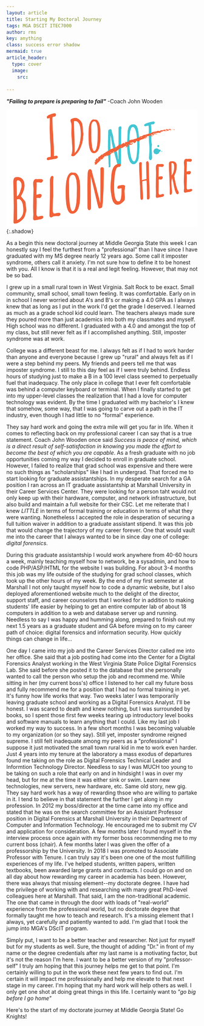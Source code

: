 ```yaml
---
layout: article
title: Starting My Doctoral Journey
tags: MGA DSCIT ITEC7000
author: rms
key: anything
class: success error shadow
mermaid: true
article_header:
  type: cover
  image:
    src:
    
---
```

***"Failing to prepare is preparing to fail"*** -Coach John Wooden

![Image](/images/MGA/imposter.png){:.shadow}

As a begin this new doctoral journey at Middle Georgia State this week I can honestly say I feel the furthest from a "professional" than I have since I have graduated with my MS degree nearly 12 years ago. Some call it imposter syndrome, others call it anxiety. I'm not sure how to define it to be honest with you. All I know is that it is a real and legit feeling. However, that may not be so bad.

I grew up in a small rural town in West Virginia. Salt Rock to be exact. Small community, small school, small town feeling. It was comfortable. Early on in in school I never worried about A's and B's or making a 4.0 GPA as I always knew that as long as I put in the work I'd get the grade I deserved. I learned as much as a grade school kid could learn. The teachers always made sure they poured more than just academics into both my classmates and myself. High school was no different. I graduated with a 4.0 and amongst the top of my class, but still never felt as if I accomplished anything. Still, imposter syndrome was at work.

College was a different beast for me. I always felt as if I had to work harder than anyone and everyone because I grew up "rural" and always felt as if I were a step behind my peers. My friends and peers tell me that was imposter syndrome. I still to this day feel as if I were truly behind. Endless hours of studying just to make a B in a 100 level class seemed to perpetually fuel that inadequacy. The only place in college that I ever felt comfortable was behind a computer keyboard or terminal. When I finally started to get into my upper-level classes the realization that I had a love for computer technology was evident. By the time I graduated with my bachelor's I knew that somehow, some way, that I was going to carve out a path in the IT industry, even though I had little to no "formal" experience.

They say hard work and going the extra mile will get you far in life. When it comes to reflecting back on my professional career I can say that is a true statement. Coach John Wooden once said *Success is peace of mind, which is a direct result of self-satisfaction in knowing you made the effort to become the best of which you are capable*. As a fresh graduate with no job opportunities coming my way I decided to enroll in graduate school. However, I failed to realize that grad school was expensive and there were no such things as "scholarships" like I had in undergrad. That forced me to start looking for graduate assistantships. In my desperate search for a GA position I ran across an IT graduate assistantship at Marshall University in their Career Services Center. They were looking for a person taht would not only keep up with their hardware, computer, and network infrastructure, but also build and maintain a full website for their CSC. Let me reiterate that I knew *LITTLE* in terms of formal training or education in terms of what they were wanting. Nonetheless I accepted the role in desperation of securing a full tuition waiver in addition to a graduate assistant stipend. It was this job that would change the trajectory of my career forever. One that would vault me into the career that I always wanted to be in since day one of college: *digital forensics*.

During this graduate assistantship I would work anywhere from 40-60 hours a week, mainly teaching myself how to network, be a sysadmin, and how to code PHP/ASP/HTML for the website I was building. For about 3-4 months this job was my life outside of the studying for grad school classes, which took up the other hours of my week. By the end of my first semester at Marshall I not only taught myself how to code a dynamic website, but I also deployed aforementioned website much to the delight of the director, support staff, and career counselors that I worked for in addition to making students' life easier by helping to get an entire computer lab of about 18 computers in addition to a web and database server up and running. Needless to say I was happy and humming along, prepared to finish out my next 1.5 years as a graduate student and GA before mving on to my career path of choice: digital forensics and information security. How quickly things can change in life...

One day I came into my job and the Career Services Director called me into her office. She said that a job posting had come into the Center for a Digital Forensics Analyst working in the West Virginia State Police Digital Forensics Lab. She said before she posted it to the database that she personally wanted to call the person who setup the job and recommend me. While sitting in her (my current boss's) office I listened to her call my future boss and fully recommend me for a position that I had no formal training in yet. It's funny how life works that way. Two weeks later I was temporarily leaving graduate school and working as a Digital Forensics Analyst. I'll be honest. I was scared to death and knew nothing, but I was surrounded by books, so I spent those first few weeks tearing up introductory level books and software manuals to learn anything that I could. Like my last job I worked my way to success. In a few short months I was becoming valuable to my organization (or so they say). Still yet, imposter syndrome reigned supreme. I still felt inadequate among my peers as a "professional" I suppose it just motivated the small town rural kid in me to work even harder. Just 4 years into my tenure at the laboratory a mass exodus of departures found me taking on the role as Digital Forensics Technical Leader and Informtion Technology Director. Needless to say I was MUCH too young to be taking on such a role that early on and in hindsight I was in over my head, but for me at the time it was either sink or swim. Learn new technologies, new servers, new hardware, etc. Same old story, new gig. They say hard work has a way of rewarding thsoe who are willing to partake in it. I tend to believe in that statement the further I get along in my profession. In 2012 my boss/director at the time came into my office and stated that he was on the search committee for an Assistant Professor position in Digital Forensics at Marshall University in their Department of Computer and Information Technology. He encouraged me to submit my CV and application for consideration. A few months later I found myself in the interview process once again with my former boss recommending me to my current boss (chair). A few months later I was given the offer of a professorship by the University. In 2018 I was promoted to Associate Professor with Tenure. I can truly say it's been one one of the most fulfilling experiences of my life. I've helped students, written papers, written textbooks, been awarded large grants and contracts. I could go on and on all day about how rewarding my career in academia has been. However, there was always that missing element--my doctorate degree. I have had the privilege of working with and researching with many great PhD-level colleagues here at Marshall. That said, I am the non-traditional academic. The one that came in through the door with loads of "real-world" experience from the professional world, but no doctorate degree that formally taught me how to teach and research. It's a missing element that I always, yet carefully and patiently wanted to add. I'm glad that I took the jump into MGA's DScIT program. 

Simply put, I want to be a better teacher and researcher. Not just for myself but for my students as well. Sure, the thought of adding "Dr." in front of my name or the degree credentials after my last name is a motivating factor, but it's not the reason I'm here. I want to be a better version of my "professor-self" I truly am hoping that this journey helps me get to that point. I'm certainly willing to put in the work these next few years to find out. I'm certain it will impact me professionally and help me elevate to that next stage in my career. I'm hoping that my hard work will help others as well. I only get one shot at doing great things in this life. I certainly want to *"go big before I go home"*

Here's to the start of my doctorate journey at Middle Georgia State! Go Knights!  

<!--more-->
